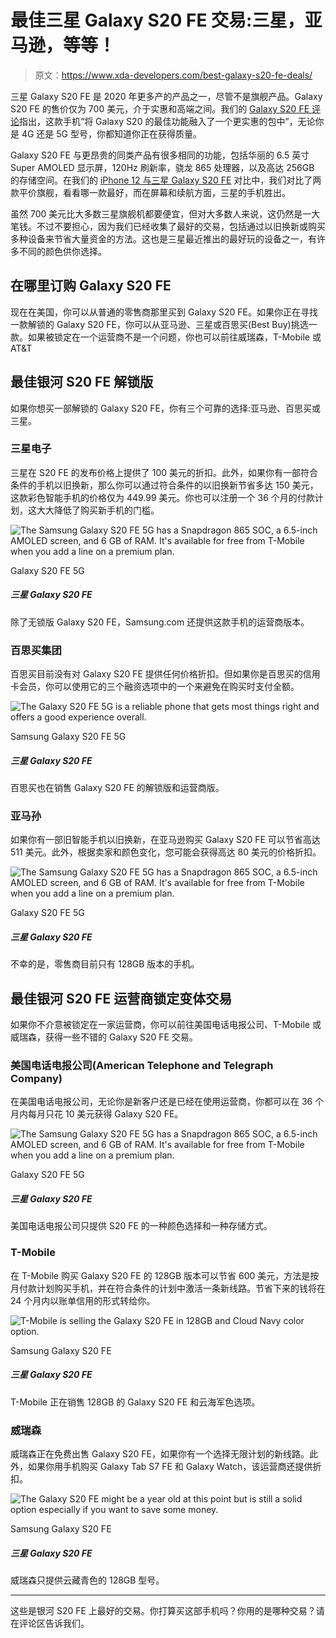 # 最佳三星 Galaxy S20 FE 交易:三星，亚马逊，等等！

> 原文：<https://www.xda-developers.com/best-galaxy-s20-fe-deals/>

三星 Galaxy S20 FE 是 2020 年更多产的产品之一，尽管不是旗舰产品。Galaxy S20 FE 的售价仅为 700 美元，介于实惠和高端之间。我们的 [Galaxy S20 FE 评论](https://www.xda-developers.com/samsung-galaxy-s20-fe-review/)指出，这款手机“将 Galaxy S20 的最佳功能融入了一个更实惠的包中”，无论你是 4G 还是 5G 型号，你都知道你正在获得质量。

Galaxy S20 FE 与更昂贵的同类产品有很多相同的功能，包括华丽的 6.5 英寸 Super AMOLED 显示屏，120Hz 刷新率，骁龙 865 处理器，以及高达 256GB 的存储空间。在我们的 [iPhone 12 与三星 Galaxy S20 FE](https://www.xda-developers.com/apple-iphone-12-vs-samsung-galaxy-s20-fe/) 对比中，我们对比了两款平价旗舰，看看哪一款最好，而在屏幕和续航方面，三星的手机胜出。

虽然 700 美元比大多数三星旗舰机都要便宜，但对大多数人来说，这仍然是一大笔钱。不过不要担心，因为我们已经收集了最好的交易，包括通过以旧换新或购买多种设备来节省大量资金的方法。这也是三星最近推出的最好玩的设备之一，有许多不同的颜色供你选择。

## 在哪里订购 Galaxy S20 FE

现在在美国，你可以从普通的零售商那里买到 Galaxy S20 FE。如果你正在寻找一款解锁的 Galaxy S20 FE，你可以从亚马逊、三星或百思买(Best Buy)挑选一款。如果被锁定在一个运营商不是一个问题，你也可以前往威瑞森，T-Mobile 或 AT&T

## 最佳银河 S20 FE 解锁版

如果你想买一部解锁的 Galaxy S20 FE，你有三个可靠的选择:亚马逊、百思买或三星。

### 三星电子

三星在 S20 FE 的发布价格上提供了 100 美元的折扣。此外，如果你有一部符合条件的手机以旧换新，那么你可以通过符合条件的以旧换新节省多达 150 美元，这款彩色智能手机的价格仅为 449.99 美元。你也可以注册一个 36 个月的付款计划，这大大降低了购买新手机的门槛。

 <picture>![The Samsung Galaxy S20 FE 5G has a Snapdragon 865 SOC, a 6.5-inch AMOLED screen, and 6 GB of RAM. It's available for free from T-Mobile when you add a line on a premium plan.](img/2ad35467e6e1b3ce9ed88fd41e567862.png)</picture> 

Galaxy S20 FE 5G

##### 三星 Galaxy S20 FE

除了无锁版 Galaxy S20 FE，Samsung.com 还提供这款手机的运营商版本。

### 百思买集团

百思买目前没有对 Galaxy S20 FE 提供任何价格折扣。但如果你是百思买的信用卡会员，你可以使用它的三个融资选项中的一个来避免在购买时支付全额。

 <picture>![The Galaxy S20 FE 5G is a reliable phone that gets most things right and offers a good experience overall.](img/eb69306baccd84e259078669a2237c24.png)</picture> 

Samsung Galaxy S20 FE 5G

##### 三星 Galaxy S20 FE

百思买也在销售 Galaxy S20 FE 的解锁版和运营商版。

### 亚马孙

如果你有一部旧智能手机以旧换新，在亚马逊购买 Galaxy S20 FE 可以节省高达 511 美元。此外，根据卖家和颜色变化，您可能会获得高达 80 美元的价格折扣。

 <picture>![The Samsung Galaxy S20 FE 5G has a Snapdragon 865 SOC, a 6.5-inch AMOLED screen, and 6 GB of RAM. It's available for free from T-Mobile when you add a line on a premium plan.](img/2ad35467e6e1b3ce9ed88fd41e567862.png)</picture> 

Galaxy S20 FE 5G

##### 三星 Galaxy S20 FE

不幸的是，零售商目前只有 128GB 版本的手机。

## 最佳银河 S20 FE 运营商锁定变体交易

如果你不介意被锁定在一家运营商，你可以前往美国电话电报公司、T-Mobile 或威瑞森，获得一些不错的 Galaxy S20 FE 交易。

### 美国电话电报公司(American Telephone and Telegraph Company)

在美国电话电报公司，无论你是新客户还是已经在使用运营商，你都可以在 36 个月内每月只花 10 美元获得 Galaxy S20 FE。

 <picture>![The Samsung Galaxy S20 FE 5G has a Snapdragon 865 SOC, a 6.5-inch AMOLED screen, and 6 GB of RAM. It's available for free from T-Mobile when you add a line on a premium plan.](img/2ad35467e6e1b3ce9ed88fd41e567862.png)</picture> 

Galaxy S20 FE 5G

##### 三星 Galaxy S20 FE

美国电话电报公司只提供 S20 FE 的一种颜色选择和一种存储方式。

### T-Mobile

在 T-Mobile 购买 Galaxy S20 FE 的 128GB 版本可以节省 600 美元，方法是按月付款计划购买手机，并在符合条件的计划中激活一条新线路。节省下来的钱将在 24 个月内以账单信用的形式转给你。

 <picture>![T-Mobile is selling the Galaxy S20 FE in 128GB and Cloud Navy color option.](img/409f3a3fbc2100cbd9a0668cebff4382.png)</picture> 

Samsung Galaxy S20 FE

##### 三星 Galaxy S20 FE

T-Mobile 正在销售 128GB 的 Galaxy S20 FE 和云海军色选项。

### 威瑞森

威瑞森正在免费出售 Galaxy S20 FE，如果你有一个选择无限计划的新线路。此外，如果你用手机购买 Galaxy Tab S7 FE 和 Galaxy Watch，该运营商还提供折扣。

 <picture>![The Galaxy S20 FE might be a year old at this point but is still a solid option especially if you want to save some money.](img/5439574a01060ef96f64f0bc83601bb4.png)</picture> 

Samsung Galaxy S20 FE

##### 三星 Galaxy S20 FE

威瑞森只提供云藏青色的 128GB 型号。

* * *

这些是银河 S20 FE 上最好的交易。你打算买这部手机吗？你用的是哪种交易？请在评论区告诉我们。